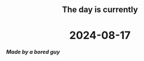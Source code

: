 <h2 align=center>The day is currently</h2>
<h1 align=center><!--TIME BEGIN-->2024-08-17<!--TIME END--></h1>
<h5>Made by a bored guy</h5>
